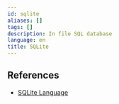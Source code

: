 ```yaml
---
id: sqlite
aliases: []
tags: []
description: In file SQL database
language: en
title: SQLite
---
```


## References

- [SQLite Language](https://www.sqlite.org/lang.html)

